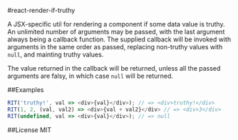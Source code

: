 #react-render-if-truthy

A JSX-specific util for rendering a component if some data value is truthy. An
unlimited number of arguments may be passed, with the last argument always
being a callback function. The supplied callback will be invoked with arguments
in the same order as passed, replacing non-truthy values with `null`, and
mainting truthy values.

The value returned in the callback will be returned, unless all the passed
arguments are falsy, in which case `null` will be returned.

##Examples
```js
RIT('truthy!', val => <div>{val}</div>); // => <div>truthy!</div>
RIT(1, 2, (val, val2) => <div>{val + val2}</div> // => <div>3</div>
RIT(undefined, val => <div>{val}</div>); // => null
```

##License
MIT
